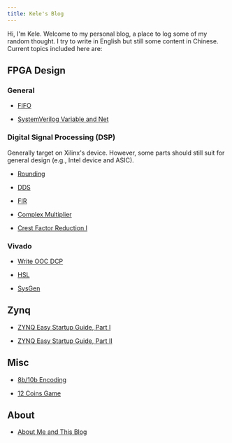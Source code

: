 ```yaml
---
title: Kele's Blog
---
```


Hi, I'm Kele. Welcome to my personal blog, a place to log some of my random thought. I try to write in English but still some content in Chinese. Current topics included here are:

## FPGA Design

### General

- [FIFO](./fpga-fifo/fifos-in-vivado.md)

- [SystemVerilog Variable and Net](./systemverilog-variable-and-net/systemverilog-variable-and-net.md)

### Digital Signal Processing (DSP)

Generally target on Xilinx's device. However, some parts should still suit for general design (e.g., Intel device and ASIC).

- [Rounding](./fpga-dsp-rounding/rounding-in-fpga.md)

- [DDS](./fpga-dsp-dds/dds-fpga.md)

- [FIR](./fpga-dsp-fir/fir-in-fpga-1.md)

- [Complex Multiplier](./fpga-dsp-cmult/cmult-in-fpga.md)

- [Crest Factor Reduction I](./fpga-dsp-cfr/crest-factor-reduction-i.md)

### Vivado

- [Write OOC DCP](./vivado-ooc-dcp/write-ooc-dcp-in-vivado.md)

- [HSL](./vivado-hls/vivado-hls-hands-on.md)

- [SysGen](./vivado-sysgen/sysgen-hands-on.md)

## Zynq

- [ZYNQ Easy Startup Guide, Part I](./zynq-easy-startup-guide/zynq-easy-startup-guide-1.md)

- [ZYNQ Easy Startup Guide, Part II](./zynq-easy-startup-guide/zynq-easy-startup-guide-2.md)

## Misc

- [8b/10b Encoding](./8b-10b-encoding/8b-10b-encoding.md)

- [12 Coins Game](./12-coins-game/12-coins-game.md)

## About

- [About Me and This Blog](./about-me/about-me.md)
